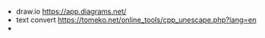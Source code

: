 - draw.io  https://app.diagrams.net/
- text convert https://tomeko.net/online_tools/cpp_unescape.php?lang=en
- 
